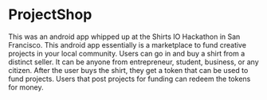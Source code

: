 # ProjectShop

This was an android app whipped up at the Shirts IO Hackathon in San Francisco. This android app essentially is a marketplace to fund creative projects in your local community. Users can go in and buy a shirt from a distinct seller. It can be anyone from entrepreneur, student, business, or any citizen. After the user buys the shirt, they get a token that can be used to fund projects. Users that post projects for funding can redeem the tokens for money.
